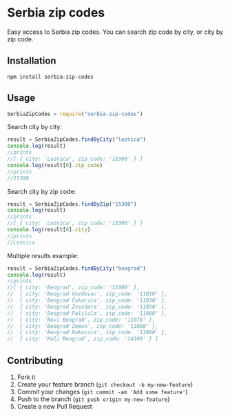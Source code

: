 # Serbia zip codes

Easy access to Serbia zip codes. You can search zip code by city, or city by zip code.

## Installation


```
npm install serbia-zip-codes
```

## Usage

```javascript
SerbiaZipCodes = require("serbia-zip-codes")
```

Search city by city:
```javascript
result = SerbiaZipCodes.findByCity("loznica")
console.log(result)
//prints
//[ { city: 'Loznica', zip_code: '15300' } ]
console.log(result[0].zip_code)
//prints
//15300
```


Search city by zip code:
```javascript
result = SerbiaZipCodes.findByZip("15300")
console.log(result)
//prints
//[ { city: 'Loznica', zip_code: '15300' } ]
console.log(result[0].city)
//prints
//Loznica
```

Multiple results example:
```javascript
result = SerbiaZipCodes.findByCity("beograd")
console.log(result)
//prints
//[ { city: 'Beograd', zip_code: '11000' },
//  { city: 'Beograd Vozdovac', zip_code: '11010' },
//  { city: 'Beograd Čukarica', zip_code: '11030' },
//  { city: 'Beograd Zvezdara', zip_code: '11050' },
//  { city: 'Beograd Palilula', zip_code: '11060' },
//  { city: 'Novi Beograd', zip_code: '11070' },
//  { city: 'Beograd Zemun', zip_code: '11080' },
//  { city: 'Beograd Rakovica', zip_code: '11090' },
//  { city: 'Mali Beograd', zip_code: '24309' } ]
```

## Contributing

1. Fork it
2. Create your feature branch (`git checkout -b my-new-feature`)
3. Commit your changes (`git commit -am 'Add some feature'`)
4. Push to the branch (`git push origin my-new-feature`)
5. Create a new Pull Request
